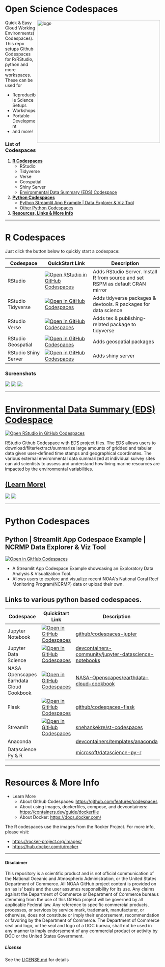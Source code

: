 # Open Science Codespaces
<img src="./docs/logo.JPG" align="right" alt="logo" width="400"/>

Quick & Easy Cloud Working Environments(Codespaces). This repo setups Github Codespaces for R/RStudio, python and more workspaces. These can be used for
- Reproducible Science Setups
- Workshops
- Portable Development
- and more!

### List of Codespaces
1. **[R Codespaces](#r-codespaces)**
    - RStudio
    - Tidyverse
    - Verse
    -  Geospatial
    - Shiny Server
    - [Environmental Data Summary (EDS) Codespace](https://github.com/MichaelAkridge-NOAA/ncei_eds_codespace)
2. **[Python Codespaces](#python-codespaces)**
    - [Python Streamlit App Example | Data Explorer & Viz Tool](#python-codespaces)
    - [Other Python Codespaces](#links-to-various-python-based-codespaces)
4. **[Resources, Links & More Info](#resources-more-info)**

***

# R Codespaces

Just click the button below to quickly start a codespace:

| Codespace   | QuickStart Link  | Description | 
| ----------- | ----------- |----------- |
| RStudio | [![Open RStudio in GitHub Codespaces](./docs/badge_rstudio.png)](https://codespaces.new/MichaelAkridge-NOAA/Open-Science-Codespaces?devcontainer_path=.devcontainer%2Frstudio%2Fdevcontainer.json)   |  Adds RStudio Server. Install R from source and set RSPM as default CRAN mirror	|
| RStudio Tidyverse | [![Open in GitHub Codespaces](./docs/badge_rstudio_tidyverse.png)](https://codespaces.new/MichaelAkridge-NOAA/Open-Science-Codespaces?devcontainer_path=.devcontainer%2Frstudio-tidyverse%2Fdevcontainer.json)   |Adds tidyverse packages & devtools. R packages for data science | 
| RStudio Verse | [![Open in GitHub Codespaces](./docs/badge_rstudio_tidyverse.png)](https://codespaces.new/MichaelAkridge-NOAA/Open-Science-Codespaces?devcontainer_path=.devcontainer%2Frstudio-verse%2Fdevcontainer.json)  | Adds tex & publishing-related package to tidyverse | 
| RStudio Geospatial |   [![Open in GitHub Codespaces](./docs/badge_rstudio_geospatial.png)](https://codespaces.new/MichaelAkridge-NOAA/Open-Science-Codespaces?devcontainer_path=.devcontainer%2Frstudio-geospatial%2Fdevcontainer.json)   | Adds geospatial packages | 
| RStudio Shiny Server| [![Open in GitHub Codespaces](./docs/badge_rstudio_shiny.png)](https://codespaces.new/MichaelAkridge-NOAA/Open-Science-Codespaces?devcontainer_path=.devcontainer%2Frstudio-shiny%2Fdevcontainer.json)   | Adds shiny server | 

### Screenshots 
![](https://github.com/MichaelAkridge-NOAA/Open-Science-Codespaces/blob/55588538a6e3948e27c2a2914b7018c344e18afe/docs/rs_01.png)
![](https://github.com/MichaelAkridge-NOAA/Open-Science-Codespaces/blob/55588538a6e3948e27c2a2914b7018c344e18afe/docs/rs_02.png)
![](https://github.com/MichaelAkridge-NOAA/Open-Science-Codespaces/blob/0938ac017b521a0b6fac11f9be2c0923b4d4b3fb/docs/rs_shiny_01.png)

***
# [Environmental Data Summary (EDS) Codespace](https://github.com/MichaelAkridge-NOAA/ncei_eds_codespace)
[![Open RStudio in GitHub Codespaces](./docs/badge_rstudio.png)](https://codespaces.new/MichaelAkridge-NOAA/ncei_eds_codespace?quickstart=1)

RStudio Github Codespace with EDS project files. The EDS allows users to download/filter/extract/summarize large amounts of gridded and tabular data given user-defined time stamps and geographical coordinates. The various external environmental data summarized at individual survey sites can aid scientists to assess and understand how living marine resources are impacted by the environmental variabilities. 
## [(Learn More)](https://github.com/MichaelAkridge-NOAA/ncei_eds_codespace)
![](https://github.com/MichaelAkridge-NOAA/ncei_eds_codespace/blob/0db0a17a5ac59a0a77fb52568dd1841b45b5213b/docs/02.png)
![](https://github.com/MichaelAkridge-NOAA/ncei_eds_codespace/blob/0db0a17a5ac59a0a77fb52568dd1841b45b5213b/docs/01.png)
***
# Python Codespaces
## Python | Streamlit App Codespace Example | NCRMP Data Explorer & Viz Tool
[![Open in GitHub Codespaces](https://github.com/codespaces/badge.svg)](https://codespaces.new/MichaelAkridge-NOAA/Open-Science-Codespaces?devcontainer_path=.devcontainer%2Fpython-streamlit-app-example%2Fdevcontainer.json)
- A Streamlit App Codespace Example showcasing an Exploratory Data Analysis & Visualization Tool. 
- Allows users to explore and visualize recent NOAA's National Coral Reef Monitoring Program(NCRMP) data or upload their own.


## Links to various python based codespaces.

| Codespace  | QuickStart Link | Description | 
| ----------- | ----------- |----------- |
| Jupyter Notebook  | [![Open in GitHub Codespaces](https://github.com/codespaces/badge.svg)](https://codespaces.new/github/codespaces-jupyter)  |[github/codespaces-jupter](https://github.com/github/codespaces-jupyter) | 
| Jupyter Data Science  | [![Open in GitHub Codespaces](https://github.com/codespaces/badge.svg)](https://codespaces.new/devcontainers-community/templates-jupyter-datascience-notebooks) |[devcontainers-community/jupyter-datascience-notebooks](https://github.com/devcontainers-community/templates-jupyter-datascience-notebooks) | 
| NASA Openscapes Earhdata Cloud Cookbook  | [![Open in GitHub Codespaces](https://github.com/codespaces/badge.svg)](https://codespaces.new/NASA-Openscapes/earthdata-cloud-cookbook?quickstart=1&editor=jupyter)|[NASA-Openscapes/earthdata-cloud-cookbook](https://github.com/NASA-Openscapes/earthdata-cloud-cookbook) | 
| Flask  | [![Open in GitHub Codespaces](https://github.com/codespaces/badge.svg)](https://codespaces.new/github/codespaces-flask) | [github/codespaces-flask](https://github.com/github/codespaces-flask)| 
| Streamlit  | [![Open in GitHub Codespaces](https://github.com/codespaces/badge.svg)](https://codespaces.new/snehankekre/st-codespaces?quickstart=1) | [snehankekre/st-codespaces](https://github.com/snehankekre/st-codespaces/)| 
| Anaconda  |  | [devcontainers/templates/anaconda](https://github.com/devcontainers/templates/tree/main/src/anaconda)| 
| Datascience Py & R  |   | [microsoft/datascience-py-r](https://github.com/microsoft/datascience-py-r)| 
***
# Resources & More Info
- Learn More
    - About Github Codespaces: https://github.com/features/codespaces
    - About using images, dockerfiles, compose, and devcontainers: https://containers.dev/guide/dockerfile
    - About Docker: https://docs.docker.com/

The R codespaces use the images from the Rocker Project. For more info, please visit:
- https://rocker-project.org/images/
- https://hub.docker.com/u/rocker

----------
#### Disclaimer
This repository is a scientific product and is not official communication of the National Oceanic and Atmospheric Administration, or the United States Department of Commerce. All NOAA GitHub project content is provided on an ‘as is’ basis and the user assumes responsibility for its use. Any claims against the Department of Commerce or Department of Commerce bureaus stemming from the use of this GitHub project will be governed by all applicable Federal law. Any reference to specific commercial products, processes, or services by service mark, trademark, manufacturer, or otherwise, does not constitute or imply their endorsement, recommendation or favoring by the Department of Commerce. The Department of Commerce seal and logo, or the seal and logo of a DOC bureau, shall not be used in any manner to imply endorsement of any commercial product or activity by DOC or the United States Government.

##### License
See the [LICENSE.md](./LICENSE.md) for details
